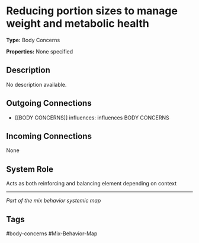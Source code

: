 # Reducing portion sizes to manage weight and metabolic health

**Type:** Body Concerns

**Properties:** None specified

## Description
No description available.

## Outgoing Connections
- [[BODY CONCERNS]] influences: influences BODY CONCERNS

## Incoming Connections
None

## System Role
Acts as both reinforcing and balancing element depending on context

---
*Part of the mix behavior systemic map*

## Tags
#body-concerns #Mix-Behavior-Map
